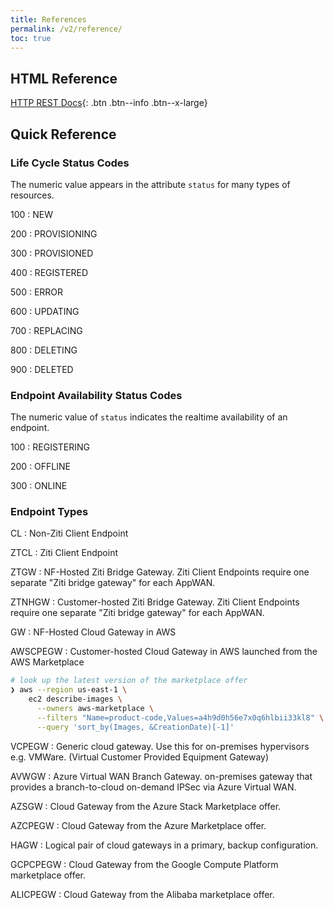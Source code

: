 ```yaml
---
title: References
permalink: /v2/reference/
toc: true
---
```


## HTML Reference
[HTTP REST Docs](https://gateway.production.netfoundry.io/rest/v2/docs/index.html){: .btn .btn--info .btn--x-large}
<!-- [API v2 Reference](https://gateway.sandbox.netfoundry.io/rest/v2/docs/index.html) -->

## Quick Reference

### Life Cycle Status Codes

The numeric value appears in the attribute `status` for many types of resources.

100
: NEW

200
: PROVISIONING

300
: PROVISIONED

400
: REGISTERED

500
: ERROR

600
: UPDATING

700
: REPLACING

800
: DELETING

900
: DELETED

### Endpoint Availability Status Codes

The numeric value of `status` indicates the realtime availability of an endpoint.

100
: REGISTERING

200
: OFFLINE

300
: ONLINE

### Endpoint Types

CL
: Non-Ziti Client Endpoint

ZTCL
: Ziti Client Endpoint

ZTGW
: NF-Hosted Ziti Bridge Gateway. Ziti Client Endpoints require one separate "Ziti bridge gateway" for each AppWAN.

ZTNHGW
: Customer-hosted Ziti Bridge Gateway. Ziti Client Endpoints require one separate "Ziti bridge gateway" for each AppWAN.

GW
: NF-Hosted Cloud Gateway in AWS

AWSCPEGW
: Customer-hosted Cloud Gateway in AWS launched from the AWS Marketplace

```bash
# look up the latest version of the marketplace offer
❯ aws --region us-east-1 \
    ec2 describe-images \
      --owners aws-marketplace \
      --filters "Name=product-code,Values=a4h9d0h56e7x0q6hlbii33kl8" \
      --query 'sort_by(Images, &CreationDate)[-1]'
```

VCPEGW
: Generic cloud gateway. Use this for on-premises hypervisors e.g. VMWare. (Virtual Customer Provided Equipment Gateway)

AVWGW
: Azure Virtual WAN Branch Gateway. on-premises gateway that provides a branch-to-cloud on-demand IPSec via Azure Virtual WAN.

AZSGW
: Cloud Gateway from the Azure Stack Marketplace offer.

AZCPEGW
: Cloud Gateway from the Azure Marketplace offer.

HAGW
: Logical pair of cloud gateways in a primary, backup configuration.

GCPCPEGW
: Cloud Gateway from the Google Compute Platform marketplace offer.

ALICPEGW
: Cloud Gateway from the Alibaba marketplace offer.
